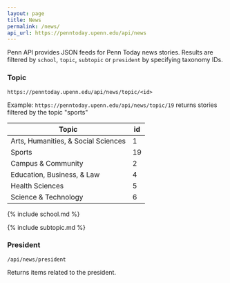 ```yaml
---
layout: page
title: News
permalink: /news/
api_url: https://penntoday.upenn.edu/api/news
---
```


Penn API provides JSON feeds for Penn Today news stories. Results are filtered by `school`, `topic`, `subtopic` or `president` by specifying taxonomy IDs.

### Topic

`https://penntoday.upenn.edu/api/news/topic/<id>`

Example: `https://penntoday.upenn.edu/api/news/topic/19` returns stories filtered by the topic "sports"


| Topic                               | id  |
|-------------------------------------|-----|
| Arts, Humanities, & Social Sciences |   1 |
| Sports                              |  19 |
| Campus & Community                  |   2 |
| Education, Business, & Law          |   4 |
| Health Sciences                     |   5 |
| Science & Technology                |   6 |

{% include school.md %}

{% include subtopic.md %}


### President

`/api/news/president`  
  
Returns items related to the president.

